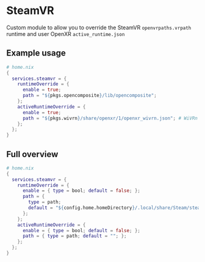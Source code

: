 # SteamVR
Custom module to allow you to override the SteamVR `openvrpaths.vrpath` runtime and user OpenXR `active_runtime.json`

## Example usage
```nix
# home.nix
{
  services.steamvr = {
    runtimeOverride = {
      enable = true;
      path = "${pkgs.opencomposite}/lib/opencomposite";
    };
    activeRuntimeOverride = {
      enable = true;
      path = "${pkgs.wivrn}/share/openxr/1/openxr_wivrn.json"; # WiVRn is not merged yet
    };
  };
}
```

## Full overview
```nix
# home.nix
{
  services.steamvr = {
    runtimeOverride = {
      enable = { type = bool; default = false; };
      path = {
        type = path;
        default = "${config.home.homeDirectory}/.local/share/Steam/steamapps/common/SteamVR";
      };
    };
    activeRuntimeOverride = {
      enable = { type = bool; default = false; };
      path = { type = path; default = ""; };
    };
  };
}
```

